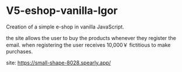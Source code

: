 # V5-eshop-vanilla-Igor


Creation of a simple e-shop in vanilla JavaScript.

the site allows the user to buy the products whenever they register the email.
 when registering the user receives 10,000￥ fictitious to make purchases.

site: https://small-shape-8028.spearly.app/
